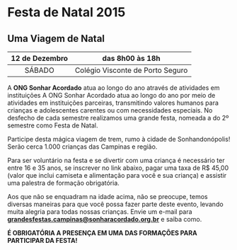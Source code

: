 # Festa de Natal 2015
## Uma Viagem de Natal


 12 de Dezembro  |          das 8h00 às 18h
:---------------:|:--------------------------------:
      SÁBADO     | Colégio Visconte de Porto Seguro

A **ONG Sonhar Acordado** atua ao longo do ano através de atividades em instituições A ONG Sonhar Acordado atua ao longo do ano por meio de atividades em instituições parceiras, transmitindo valores humanos para crianças e adolescentes carentes ou com necessidades especiais. No desfecho de cada semestre realizamos uma grande festa, nomeada a do 2º semestre como Festa de Natal. 

Participe desta mágica viagem de trem, rumo à cidade de Sonhandonópolis! Serão cerca 1.000 crianças das Campinas e região.

Para ser voluntário na festa e se divertir com uma criança é necessário ter entre 16 e 35 anos, se inscrever no link abaixo, pagar uma taxa de R$ 45,00 (valor que inclui camiseta e alimentação para você e sua criança) e assistir uma palestra de formação obrigatória.

Aos que não se enquadram na idade acima, não se preocupe, temos diversas maneiras para que você possa fazer parte deste evento, levando muita alegria para todas nossas crianças.
Envie um e-mail para **grandesfestas.campinas@sonharacordado.org.br** e saiba como.

**É OBRIGATÓRIA A PRESENÇA EM UMA DAS FORMAÇÕES PARA PARTICIPAR DA FESTA!**

